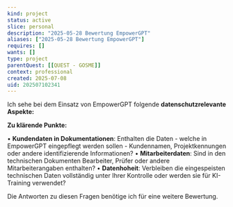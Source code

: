 ```yaml
---
kind: project
status: active
slice: personal
description: "2025-05-28 Bewertung EmpowerGPT"
aliases: ["2025-05-28 Bewertung EmpowerGPT"]
requires: []
wants: []
type: project
parentQuest: [[QUEST - GOSME]]
context: professional
created: 2025-07-08
uid: 202507102341
---
```


Ich sehe bei dem Einsatz von EmpowerGPT folgende **datenschutzrelevante Aspekte:**

**Zu klärende Punkte:**

• **Kundendaten in Dokumentationen**: Enthalten die Daten - welche in EmpowerGPT eingepflegt werden sollen - Kundennamen, Projektkennungen oder andere identifizierende Informationen?
• **Mitarbeiterdaten**: Sind in den technischen Dokumenten Bearbeiter, Prüfer oder andere Mitarbeiterangaben enthalten?
• **Datenhoheit**: Verbleiben die eingespeisten technischen Daten vollständig unter Ihrer Kontrolle oder werden sie für KI-Training verwendet? 

Die Antworten zu diesen Fragen benötige ich für eine weitere Bewertung.
